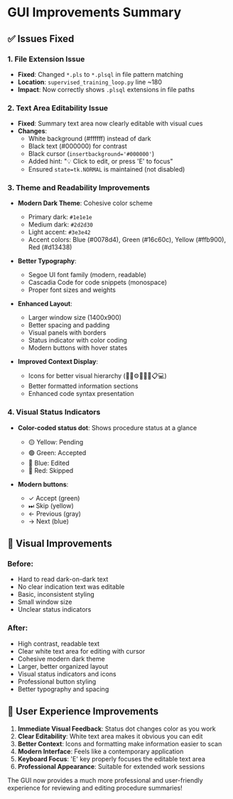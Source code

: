 # GUI Improvements Summary

## ✅ Issues Fixed

### 1. File Extension Issue

- **Fixed**: Changed `*.pls` to `*.plsql` in file pattern matching
- **Location**: `supervised_training_loop.py` line ~180
- **Impact**: Now correctly shows `.plsql` extensions in file paths

### 2. Text Area Editability Issue

- **Fixed**: Summary text area now clearly editable with visual cues
- **Changes**:
  - White background (#ffffff) instead of dark
  - Black text (#000000) for contrast
  - Black cursor (`insertbackground='#000000'`)
  - Added hint: "💡 Click to edit, or press 'E' to focus"
  - Ensured `state=tk.NORMAL` is maintained (not disabled)

### 3. Theme and Readability Improvements

- **Modern Dark Theme**: Cohesive color scheme

  - Primary dark: `#1e1e1e`
  - Medium dark: `#2d2d30`
  - Light accent: `#3e3e42`
  - Accent colors: Blue (#0078d4), Green (#16c60c), Yellow (#ffb900), Red (#d13438)

- **Better Typography**:

  - Segoe UI font family (modern, readable)
  - Cascadia Code for code snippets (monospace)
  - Proper font sizes and weights

- **Enhanced Layout**:

  - Larger window size (1400x900)
  - Better spacing and padding
  - Visual panels with borders
  - Status indicator with color coding
  - Modern buttons with hover states

- **Improved Context Display**:
  - Icons for better visual hierarchy (📁📄⚙️📝📍🔄📋💻)
  - Better formatted information sections
  - Enhanced code syntax presentation

### 4. Visual Status Indicators

- **Color-coded status dot**: Shows procedure status at a glance

  - 🟡 Yellow: Pending
  - 🟢 Green: Accepted
  - 🔵 Blue: Edited
  - 🔴 Red: Skipped

- **Modern buttons**:
  - ✓ Accept (green)
  - ⏭ Skip (yellow)
  - ← Previous (gray)
  - → Next (blue)

## 🎨 Visual Improvements

### Before:

- Hard to read dark-on-dark text
- No clear indication text was editable
- Basic, inconsistent styling
- Small window size
- Unclear status indicators

### After:

- High contrast, readable text
- Clear white text area for editing with cursor
- Cohesive modern dark theme
- Larger, better organized layout
- Visual status indicators and icons
- Professional button styling
- Better typography and spacing

## 🚀 User Experience Improvements

1. **Immediate Visual Feedback**: Status dot changes color as you work
2. **Clear Editability**: White text area makes it obvious you can edit
3. **Better Context**: Icons and formatting make information easier to scan
4. **Modern Interface**: Feels like a contemporary application
5. **Keyboard Focus**: 'E' key properly focuses the editable text area
6. **Professional Appearance**: Suitable for extended work sessions

The GUI now provides a much more professional and user-friendly experience for reviewing and editing procedure summaries!
